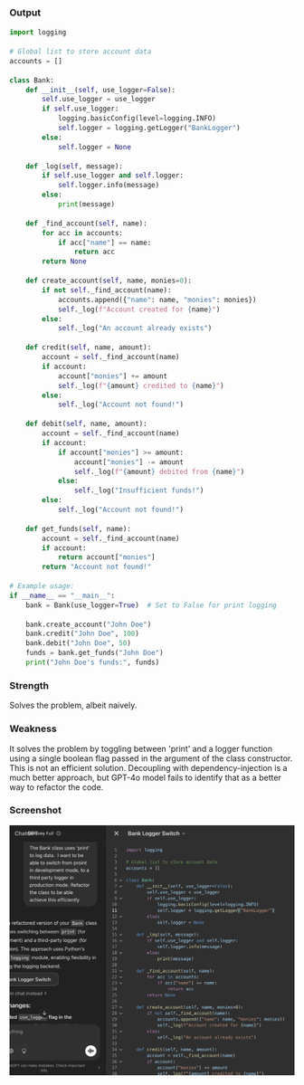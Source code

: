 ### Output

```python
import logging

# Global list to store account data
accounts = []

class Bank:
    def __init__(self, use_logger=False):
        self.use_logger = use_logger
        if self.use_logger:
            logging.basicConfig(level=logging.INFO)
            self.logger = logging.getLogger("BankLogger")
        else:
            self.logger = None

    def _log(self, message):
        if self.use_logger and self.logger:
            self.logger.info(message)
        else:
            print(message)

    def _find_account(self, name):
        for acc in accounts:
            if acc["name"] == name:
                return acc
        return None

    def create_account(self, name, monies=0):
        if not self._find_account(name):
            accounts.append({"name": name, "monies": monies})
            self._log(f"Account created for {name}")
        else:
            self._log("An account already exists")

    def credit(self, name, amount):
        account = self._find_account(name)
        if account:
            account["monies"] += amount
            self._log(f"{amount} credited to {name}")
        else:
            self._log("Account not found!")

    def debit(self, name, amount):
        account = self._find_account(name)
        if account:
            if account["monies"] >= amount:
                account["monies"] -= amount
                self._log(f"{amount} debited from {name}")
            else:
                self._log("Insufficient funds!")
        else:
            self._log("Account not found!")

    def get_funds(self, name):
        account = self._find_account(name)
        if account:
            return account["monies"]
        return "Account not found!"

# Example usage:
if __name__ == "__main__":
    bank = Bank(use_logger=True)  # Set to False for print logging

    bank.create_account("John Doe")
    bank.credit("John Doe", 100)
    bank.debit("John Doe", 50)
    funds = bank.get_funds("John Doe")
    print("John Doe's funds:", funds)

```

### Strength

Solves the problem, albeit naively.

### Weakness

It solves the problem by toggling between 'print' and a logger function
using a single boolean flag passed in the argument of the class constructor.
This is not an efficient solution. Decoupling with dependency-injection
is a much better approach, but GPT-4o model fails to identify that as a
better way to refactor the code.

### Screenshot

![alt text](image.png)
